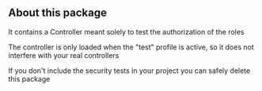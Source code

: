 ## About this package

It contains a Controller meant solely to test the authorization of the roles

The controller is only loaded when the "test" profile is active, so it does not interfere with your real controllers

If you don't include the security tests in your project you can safely delete this package